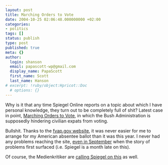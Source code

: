 ```yaml
---
layout: post
title: Marching Orders to Vote
date: 2004-10-25 02:06:48.000000000 +02:00
categories:
- politics
tags: []
status: publish
type: post
published: true
meta: {}
author:
  login: shanson
  email: papascott-wp@gmail.com
  display_name: PapaScott
  first_name: Scott
  last_name: Hanson
# excerpt: !ruby/object:Hpricot::Doc
  # options: {}
---
```

<p>Why is it that any time Spiegel Online reports on a topic about which I have personal knowledge, they turn out to be completely full of shit? Latest case in point, <a href="http://www.spiegel.de/spiegel/0,1518,324622,00.html" title="US-Wahlen in Deutschland: Marschbefehl zur Urne - Politik - SPIEGEL ONLINE">Marching Orders to Vote</a>, in which the Bush Administration is supposedly hindering civilian expats from voting. </p>
<p>Bullshit. Thanks to the <a href="http://www.fvap.gov/">fvap.gov website</a>, it was never easier for me to arrange for my American absentee ballot than it was this year. I never had any problems reaching the site, <a href="http://www.blognewsnetwork.com/members/0000001/2004/09/23.html#a6620" title="Adam Curry's Weblog">even in September</a> when the story of problems first surfaced (i.e. Spiegel is a month late on this).</p>
<p>Of course, the Medienkritiker are <a href="http://medienkritik.typepad.com/blog/2004/10/spiegel_online__5.html" title="Davids Medienkritik: SPIEGEL ONLINE: Marching Orders to Vote">calling Spiegel on this</a> as well.</p>
